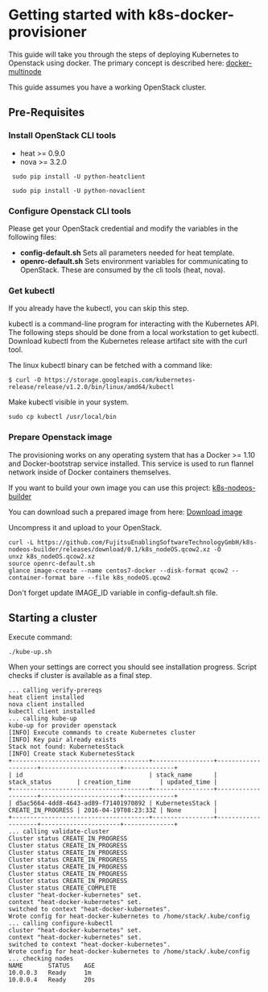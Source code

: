 # Getting started with k8s-docker-provisioner

This guide will take you through the steps of deploying Kubernetes to Openstack using docker. The primary concept is described here: [docker-multinode](https://github.com/FujitsuEnablingSoftwareTechnologyGmbH/kubernetes/blob/master/docs/getting-started-guides/docker-multinode/master.md)

This guide assumes you have a working OpenStack cluster.

## Pre-Requisites


### Install OpenStack CLI tools

- heat >= 0.9.0
- nova >= 3.2.0
```
 sudo pip install -U python-heatclient

 sudo pip install -U python-novaclient
```


### Configure Openstack CLI tools

 Please get your OpenStack credential and modify the variables in the following files:

 - **config-default.sh** Sets all parameters needed for heat template.
 - **openrc-default.sh** Sets environment variables for communicating to OpenStack. These are consumed by the cli tools (heat, nova).

### Get kubectl

If you already have the kubectl, you can skip this step.

kubectl is a command-line program for interacting with the Kubernetes API. The following steps should be done from a local workstation to get kubectl.
Download kubectl from the Kubernetes release artifact site with the curl tool.

The linux kubectl binary can be fetched with a command like:
```
$ curl -O https://storage.googleapis.com/kubernetes-release/release/v1.2.0/bin/linux/amd64/kubectl
```

Make kubectl visible in your system.
```
sudo cp kubectl /usr/local/bin
```

### Prepare Openstack image

The provisioning works on any operating system that has a Docker >= 1.10 and Docker-bootstrap service installed. This service is used to
run flannel network inside of Docker containers themselves.


If you want to build your own image you can use this project: [k8s-nodeos-builder](https://github.com/FujitsuEnablingSoftwareTechnologyGmbH/k8s-nodeos-builder)

You can download such a prepared image from here: [Download image](https://github.com/FujitsuEnablingSoftwareTechnologyGmbH/k8s-nodeos-builder/releases/download/0.1/k8s_nodeOS.qcow2.xz)

Uncompress it and upload to your OpenStack.
```
curl -L https://github.com/FujitsuEnablingSoftwareTechnologyGmbH/k8s-nodeos-builder/releases/download/0.1/k8s_nodeOS.qcow2.xz -O
unxz k8s_nodeOS.qcow2.xz
source openrc-default.sh
glance image-create --name centos7-docker --disk-format qcow2 --container-format bare --file k8s_nodeOS.qcow2
```

Don't forget update IMAGE_ID variable in config-default.sh file.


## Starting a cluster


Execute command:

```
./kube-up.sh
```

When your settings are correct you should see installation progress. Script checks if cluster is available as a final step.

```
... calling verify-prereqs
heat client installed
nova client installed
kubectl client installed
... calling kube-up
kube-up for provider openstack
[INFO] Execute commands to create Kubernetes cluster
[INFO] Key pair already exists
Stack not found: KubernetesStack
[INFO] Create stack KubernetesStack
+--------------------------------------+-----------------+--------------------+----------------------+--------------+
| id                                   | stack_name      | stack_status       | creation_time        | updated_time |
+--------------------------------------+-----------------+--------------------+----------------------+--------------+
| d5ac5664-4dd8-4643-ad89-f71401970892 | KubernetesStack | CREATE_IN_PROGRESS | 2016-04-19T08:23:33Z | None         |
+--------------------------------------+-----------------+--------------------+----------------------+--------------+
... calling validate-cluster
Cluster status CREATE_IN_PROGRESS
Cluster status CREATE_IN_PROGRESS
Cluster status CREATE_IN_PROGRESS
Cluster status CREATE_IN_PROGRESS
Cluster status CREATE_IN_PROGRESS
Cluster status CREATE_IN_PROGRESS
Cluster status CREATE_IN_PROGRESS
Cluster status CREATE_COMPLETE
cluster "heat-docker-kubernetes" set.
context "heat-docker-kubernetes" set.
switched to context "heat-docker-kubernetes".
Wrote config for heat-docker-kubernetes to /home/stack/.kube/config
... calling configure-kubectl
cluster "heat-docker-kubernetes" set.
context "heat-docker-kubernetes" set.
switched to context "heat-docker-kubernetes".
Wrote config for heat-docker-kubernetes to /home/stack/.kube/config
... checking nodes
NAME       STATUS    AGE
10.0.0.3   Ready     1m
10.0.0.4   Ready     20s

```
